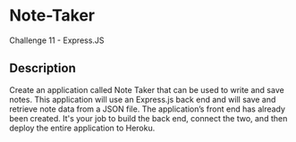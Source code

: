 # Note-Taker
Challenge 11 - Express.JS

## Description
Create an application called Note Taker that can be used to write and save notes. 
This application will use an Express.js back end and will save and retrieve note data from a JSON file.
The application’s front end has already been created. It's your job to build the back end, connect the two, 
and then deploy the entire application to Heroku.







